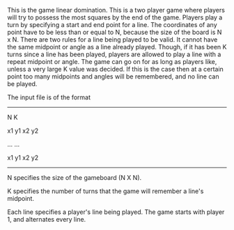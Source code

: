 This is the game linear domination. This is a two player game where players will try to possess the most squares by the end of the game. Players play a turn by specifying a start and end point for a line. The coordinates of any point have to be less than or equal to N, because the size of the board is N x N. There are two rules for a line being played to be valid. It cannot have the same midpoint or angle as a line already played. Though, if it has been K turns since a line has been played, players are allowed to play a line with a repeat midpoint or angle. The game can go on for as long as players like, unless a very large K value was decided. If this is the case then at a certain point too many midpoints and angles will be remembered, and no line can be played.

The input file is of the format

-----------------

N K

x1 y1 x2 y2

...
...

x1 y1 x2 y2

-----------------

N specifies the size of the gameboard (N X N).

K specifies the number of turns that the game will remember a line's midpoint.

Each line specifies a player's line being played. The game starts with player 1, and alternates every line.
